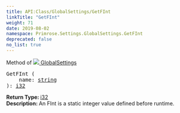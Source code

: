 ```yaml
---
title: API:Class/GlobalSettings/GetFInt
linkTitle: "GetFInt"
weight: 71
date: 2019-08-02
namespace: Primrose.Settings.GlobalSettings.GetFInt
deprecated: false
no_list: true
---
```

Method of <a href="/docs/api-reference/Class/GlobalSettings"><img src="/icons/silk/folder_config.png"/>&nbsp;GlobalSettings</a>
<pre class="method-declaration">
GetFInt (
    name: <a class="type" href="/docs/api-reference/System/string">string</a>
): <a class="type" href="/docs/api-reference/System/Primitives#int32">i32</a></pre>
<b>Return Type: </b>
<a class="type" href="/docs/api-reference/System/Primitives#int32">i32</a>
<br/>
<b>Description: </b>
An FInt is a static integer value defined before runtime.

